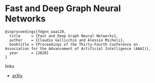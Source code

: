# Fast and Deep Graph Neural Networks

```
@inproceedings{fdgnn_aaai20,
  title     = {Fast and Deep Graph Neural Networks},
  author    = {Claudio Gallicchio and Alessio Micheli},
  booktitle = {Proceedings of the Thirty-Fourth Conference on Association for the Advancement of Artificial Intelligence (AAAI)},
  year      = {2020}
}
```

links
- [arXiv](https://arxiv.org/abs/1911.08941)
